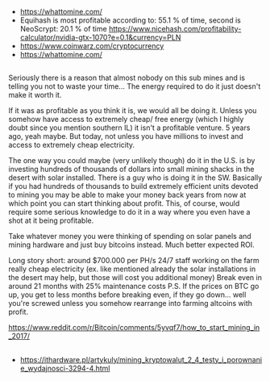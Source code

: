 
- https://whattomine.com/
- Equihash is most profitable according to: 55.1 % of time, second is NeoScrypt: 20.1 % of time https://www.nicehash.com/profitability-calculator/nvidia-gtx-1070?e=0.1&currency=PLN
- https://www.coinwarz.com/cryptocurrency
- https://whattomine.com/

##

Seriously there is a reason that almost nobody on this sub mines and is telling you not to waste your time... The energy required to do it just doesn't make it worth it.

If it was as profitable as you think it is, we would all be doing it. Unless you somehow have access to extremely cheap/ free energy (which I highly doubt since you mention southern IL) it isn't a profitable venture. 5 years ago, yeah maybe. But today, not unless you have millions to invest and access to extremely cheap electricity.

The one way you could maybe (very unlikely though) do it in the U.S. is by investing hundreds of thousands of dollars into small mining shacks in the desert with solar installed. There is a guy who is doing it in the SW. Basically if you had hundreds of thousands to build extremely efficient units devoted to mining you may be able to make your money back years from now at which point you can start thinking about profit. This, of course, would require some serious knowledge to 
do it in a way where you even have a shot at it being profitable.


Take whatever money you were thinking of spending on solar panels and mining hardware and just buy bitcoins instead. Much better expected ROI.


Long story short:
around $700.000 per PH/s
24/7 staff working on the farm
really cheap electricity (ex. like mentioned already the solar installations in the desert may help, but those will cost you additional money)
Break even in around 21 months with 25% maintenance costs
P.S. If the prices on BTC go up, you get to less months before breaking even, if they go down... well you're screwed unless you somehow rearrange into farming altcoins with profit.

https://www.reddit.com/r/Bitcoin/comments/5yvqf7/how_to_start_mining_in_2017/

##

- https://ithardware.pl/artykuly/mining_kryptowalut_2_4_testy_i_porownanie_wydajnosci-3294-4.html
